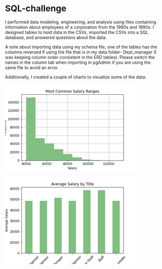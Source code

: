 # SQL-challenge

I performed data modeling, engineering, and analysis using 
files containing information about employees of a corporation from the 1980s and 1990s. 
I designed tables to hold data in the CSVs, imported the CSVs into a SQL database, and 
answered questions about the data. 

A note about importing data using my schema file, one of the tables has the columns reversed if using the file that is in my data folder- Dept_manager (I was keeping column order consistent in the ERD tables). Please switch the names in the column tab when importing in pgAdmin if you are using the same file to avoid an error.

Additionally, I created a couple of charts to visualize some of the data:

![Salary Frequency](EmployeeSQL/commonsalary.png)

![Average Salary By Title](EmployeeSQL/avgsalarybytitle.png)
